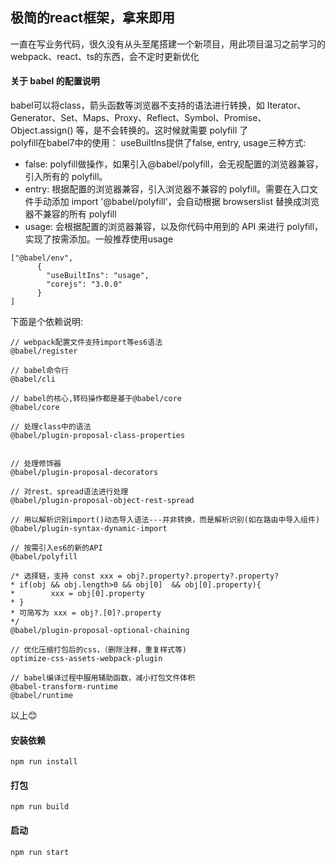 ## 极简的react框架，拿来即用
一直在写业务代码，很久没有从头至尾搭建一个新项目，用此项目温习之前学习的webpack、react、ts的东西，会不定时更新优化<br />

#### 关于 babel 的配置说明
babel可以将class，箭头函数等浏览器不支持的语法进行转换，如 Iterator、Generator、Set、Maps、Proxy、Reflect、Symbol、Promise、Object.assign() 等，是不会转换的。这时候就需要 polyfill 了<br />
polyfill在babel7中的使用：
useBuiltIns提供了false, entry, usage三种方式:
- false: polyfill做操作，如果引入@babel/polyfill，会无视配置的浏览器兼容，引入所有的 polyfill。
- entry: 根据配置的浏览器兼容，引入浏览器不兼容的 polyfill。需要在入口文件手动添加 import '@babel/polyfill'，会自动根据 browserslist 替换成浏览器不兼容的所有 polyfill
- usage: 会根据配置的浏览器兼容，以及你代码中用到的 API 来进行 polyfill，实现了按需添加。一般推荐使用usage
```
["@babel/env",
      {
        "useBuiltIns": "usage",
        "corejs": "3.0.0"
      }
]
```
下面是个依赖说明:
```angular2
// webpack配置文件支持import等es6语法
@babel/register

// babel命令行
@babel/cli

// babel的核心,转码操作都是基于@babel/core
@babel/core

// 处理class中的语法
@babel/plugin-proposal-class-properties


// 处理修饰器
@babel/plugin-proposal-decorators

// 对rest、spread语法进行处理
@babel/plugin-proposal-object-rest-spread

// 用以解析识别import()动态导入语法---并非转换，而是解析识别(如在路由中导入组件)
@babel/plugin-syntax-dynamic-import

// 按需引入es6的新的API
@babel/polyfill

/* 选择链，支持 const xxx = obj?.property?.property?.property?
* if(obj && obj.length>0 && obj[0]  && obj[0].property){
*        xxx = obj[0].property
* }
* 可简写为 xxx = obj?.[0]?.property
*/
@babel/plugin-proposal-optional-chaining

// 优化压缩打包后的css，（删除注释，重复样式等)
optimize-css-assets-webpack-plugin

// babel编译过程中服用辅助函数，减小打包文件体积
@babel-transform-runtime
@babel/runtime
```



以上:blush:

#### 安装依赖
```
npm run install
```

#### 打包
```$xslt
npm run build
```
#### 启动
```$xslt
npm run start
```